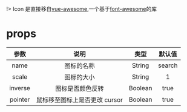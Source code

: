 !> Icon 是直接移自[vue-awesome](https://github.com/Justineo/vue-awesome/blob/master/README.zh_CN.md),一个基于[font-awesome](https://fontawesome.com/icons?d=gallery&m=free)的库

# props

|  参数   |             说明              |  类型   | 默认值 |
| :-----: | :---------------------------: | :-----: | :----: |
|  name   |          图标的名称           | String  | search |
|  scale  |          图标的大小           | String  |   1    |
| inverse |       图标是否颜色反转        | Boolean |  true  |
| pointer | 鼠标移至图标上是否更改 cursor | Boolean |  true  |
